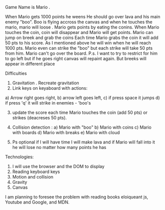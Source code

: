 Game Name is Mario .

When Mario gets 1000 points he weens
He should go over lava and his main enemy "boo".
Boo is flying accross the canvas and when he touches the mario, mario will loose .
Mario gets points by eating the conins. When Mario touches the coin, coin will disappear and Mario will get points. 
Mario can jump on breek and grab the coins 
Each time Mario grabs the coin it will add 50 pts to his score. As I mentioned above he will win when he will reach 1000 pts.
Mario even can strike the "boo" but each strike will take 50 pts from him.
Mario can't go over the board. P.s. I want to try to restrict for him to go left but if he goes right canvas will repaint again. But breeks will appear in different place


Difficulties 
1) Gravitation . Recreate gravitation
2) Link keys on keyaboard with actions: 

a) Arrow right goes right, 
b) arrow left goes left, 
c) if press space it jumps
d) if press 'q' it will strike in enemies - 'boo's

3) update the score each time Mario touches the coin (add 50 pts) or strikes (deacreses 50 pts).

4) Collision detection :
a) Mario with "boo"
b) Mario with coins
c) Mario with boards
d) Mario with breaks 
e) Mario with cloud

4) Ps optional if I will have time I will make lava and if Mario will fall into it he will lose no matter how many points he has   

Technologies: 

1) I will use the browser and the DOM to display
2) Reading keyboard keys
3) Motion and collision
4) Gravity
5) Canvas

I am planning to foresee the problem with reading books eloiqueant js, Youtube and Google, and MDN.




